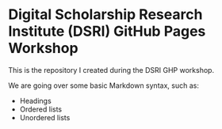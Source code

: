 # Digital Scholarship Research Institute (DSRI) GitHub Pages Workshop

This is the repository I created during the DSRI GHP workshop.

We are going over some basic Markdown syntax, such as:
- Headings
- Ordered lists
- Unordered lists
